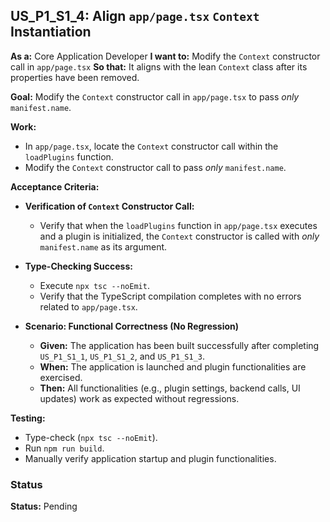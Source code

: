 ## US_P1_S1_4: Align `app/page.tsx` `Context` Instantiation

**As a:** Core Application Developer
**I want to:** Modify the `Context` constructor call in `app/page.tsx`
**So that:** It aligns with the lean `Context` class after its properties have been removed.

**Goal:** Modify the `Context` constructor call in `app/page.tsx` to pass *only* `manifest.name`.

**Work:**
*   In `app/page.tsx`, locate the `Context` constructor call within the `loadPlugins` function.
*   Modify the `Context` constructor call to pass *only* `manifest.name`.

**Acceptance Criteria:**

*   **Verification of `Context` Constructor Call:**
    *   Verify that when the `loadPlugins` function in `app/page.tsx` executes and a plugin is initialized, the `Context` constructor is called with *only* `manifest.name` as its argument.

*   **Type-Checking Success:**
    *   Execute `npx tsc --noEmit`.
    *   Verify that the TypeScript compilation completes with no errors related to `app/page.tsx`.

*   **Scenario: Functional Correctness (No Regression)**
    *   **Given:** The application has been built successfully after completing `US_P1_S1_1`, `US_P1_S1_2`, and `US_P1_S1_3`.
    *   **When:** The application is launched and plugin functionalities are exercised.
    *   **Then:** All functionalities (e.g., plugin settings, backend calls, UI updates) work as expected without regressions.

**Testing:**
*   Type-check (`npx tsc --noEmit`).
*   Run `npm run build`.
*   Manually verify application startup and plugin functionalities.

### Status

**Status:** Pending
